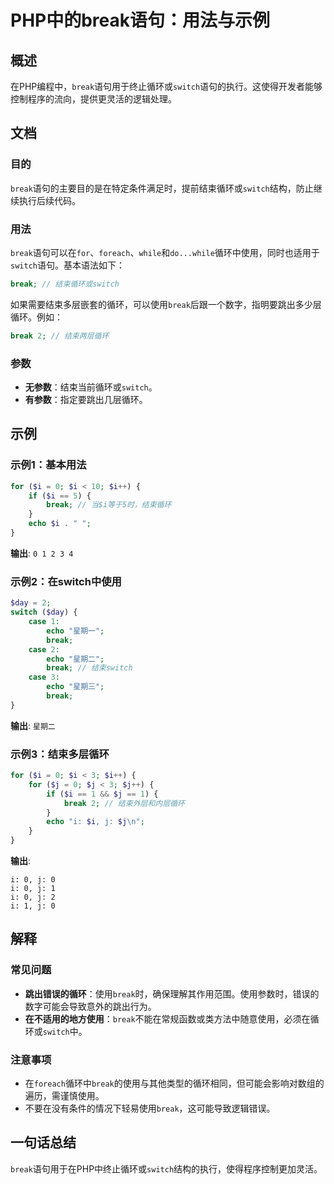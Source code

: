 <!--
Meta Description: # PHP中的break语句：用法与示例 ## 概述 在PHP编程中，`break`语句用于终止循环或`switch`语句的执行。这使得开发者能够控制程序的流向，提供更灵活的逻辑处理。 ## 文档 ### 目的 `break`语句的主要目的是在特定条件满足时，提前结束循环或`switch`结构，防止...
Meta Keywords: break, switch, php, echo, case
-->

# PHP中的break语句：用法与示例

## 概述
在PHP编程中，`break`语句用于终止循环或`switch`语句的执行。这使得开发者能够控制程序的流向，提供更灵活的逻辑处理。

## 文档
### 目的
`break`语句的主要目的是在特定条件满足时，提前结束循环或`switch`结构，防止继续执行后续代码。

### 用法
`break`语句可以在`for`、`foreach`、`while`和`do...while`循环中使用，同时也适用于`switch`语句。基本语法如下：

```php
break; // 结束循环或switch
```

如果需要结束多层嵌套的循环，可以使用`break`后跟一个数字，指明要跳出多少层循环。例如：

```php
break 2; // 结束两层循环
```

### 参数
- **无参数**：结束当前循环或`switch`。
- **有参数**：指定要跳出几层循环。

## 示例
### 示例1：基本用法
```php
for ($i = 0; $i < 10; $i++) {
    if ($i == 5) {
        break; // 当$i等于5时，结束循环
    }
    echo $i . " ";
}
```
**输出**: `0 1 2 3 4`

### 示例2：在switch中使用
```php
$day = 2;
switch ($day) {
    case 1:
        echo "星期一";
        break;
    case 2:
        echo "星期二";
        break; // 结束switch
    case 3:
        echo "星期三";
        break;
}
```
**输出**: `星期二`

### 示例3：结束多层循环
```php
for ($i = 0; $i < 3; $i++) {
    for ($j = 0; $j < 3; $j++) {
        if ($i == 1 && $j == 1) {
            break 2; // 结束外层和内层循环
        }
        echo "i: $i, j: $j\n";
    }
}
```
**输出**:
```
i: 0, j: 0
i: 0, j: 1
i: 0, j: 2
i: 1, j: 0
```

## 解释
### 常见问题
- **跳出错误的循环**：使用`break`时，确保理解其作用范围。使用参数时，错误的数字可能会导致意外的跳出行为。
- **在不适用的地方使用**：`break`不能在常规函数或类方法中随意使用，必须在循环或`switch`中。

### 注意事项
- 在`foreach`循环中`break`的使用与其他类型的循环相同，但可能会影响对数组的遍历，需谨慎使用。
- 不要在没有条件的情况下轻易使用`break`，这可能导致逻辑错误。

## 一句话总结
`break`语句用于在PHP中终止循环或`switch`结构的执行，使得程序控制更加灵活。